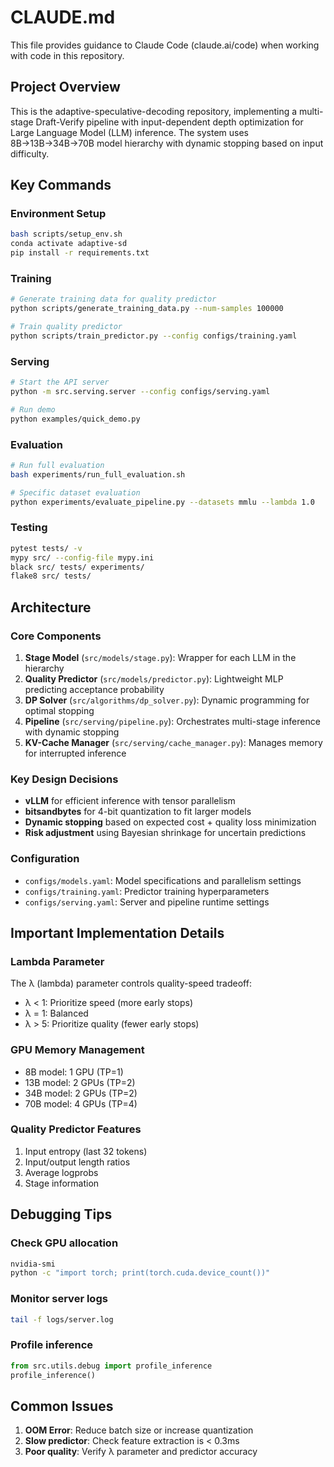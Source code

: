 # CLAUDE.md

This file provides guidance to Claude Code (claude.ai/code) when working with code in this repository.

## Project Overview

This is the adaptive-speculative-decoding repository, implementing a multi-stage Draft-Verify pipeline with input-dependent depth optimization for Large Language Model (LLM) inference. The system uses 8B→13B→34B→70B model hierarchy with dynamic stopping based on input difficulty.

## Key Commands

### Environment Setup
```bash
bash scripts/setup_env.sh
conda activate adaptive-sd
pip install -r requirements.txt
```

### Training
```bash
# Generate training data for quality predictor
python scripts/generate_training_data.py --num-samples 100000

# Train quality predictor
python scripts/train_predictor.py --config configs/training.yaml
```

### Serving
```bash
# Start the API server
python -m src.serving.server --config configs/serving.yaml

# Run demo
python examples/quick_demo.py
```

### Evaluation
```bash
# Run full evaluation
bash experiments/run_full_evaluation.sh

# Specific dataset evaluation
python experiments/evaluate_pipeline.py --datasets mmlu --lambda 1.0
```

### Testing
```bash
pytest tests/ -v
mypy src/ --config-file mypy.ini
black src/ tests/ experiments/
flake8 src/ tests/
```

## Architecture

### Core Components
1. **Stage Model** (`src/models/stage.py`): Wrapper for each LLM in the hierarchy
2. **Quality Predictor** (`src/models/predictor.py`): Lightweight MLP predicting acceptance probability
3. **DP Solver** (`src/algorithms/dp_solver.py`): Dynamic programming for optimal stopping
4. **Pipeline** (`src/serving/pipeline.py`): Orchestrates multi-stage inference with dynamic stopping
5. **KV-Cache Manager** (`src/serving/cache_manager.py`): Manages memory for interrupted inference

### Key Design Decisions
- **vLLM** for efficient inference with tensor parallelism
- **bitsandbytes** for 4-bit quantization to fit larger models
- **Dynamic stopping** based on expected cost + quality loss minimization
- **Risk adjustment** using Bayesian shrinkage for uncertain predictions

### Configuration
- `configs/models.yaml`: Model specifications and parallelism settings
- `configs/training.yaml`: Predictor training hyperparameters
- `configs/serving.yaml`: Server and pipeline runtime settings

## Important Implementation Details

### Lambda Parameter
The λ (lambda) parameter controls quality-speed tradeoff:
- λ < 1: Prioritize speed (more early stops)
- λ = 1: Balanced
- λ > 5: Prioritize quality (fewer early stops)

### GPU Memory Management
- 8B model: 1 GPU (TP=1)
- 13B model: 2 GPUs (TP=2)
- 34B model: 2 GPUs (TP=2)
- 70B model: 4 GPUs (TP=4)

### Quality Predictor Features
1. Input entropy (last 32 tokens)
2. Input/output length ratios
3. Average logprobs
4. Stage information

## Debugging Tips

### Check GPU allocation
```bash
nvidia-smi
python -c "import torch; print(torch.cuda.device_count())"
```

### Monitor server logs
```bash
tail -f logs/server.log
```

### Profile inference
```python
from src.utils.debug import profile_inference
profile_inference()
```

## Common Issues

1. **OOM Error**: Reduce batch size or increase quantization
2. **Slow predictor**: Check feature extraction is < 0.3ms
3. **Poor quality**: Verify λ parameter and predictor accuracy